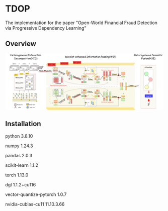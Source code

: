 # TDOP
The implementation for the paper "Open-World Financial Fraud Detection via Progressive Dependency Learning"
## Overview
![TDOP_Overview](https://github.com/swufe-NiceLab-GeoText/TDOP/blob/main/TDOP_Overview.png)
## Installation
python                            3.8.10

numpy                             1.24.3

pandas                            2.0.3

scikit-learn                      1.1.2

torch                             1.13.0

dgl                               1.1.2+cu116

vector-quantize-pytorch           1.0.7

nvidia-cublas-cu11                11.10.3.66
